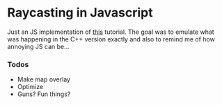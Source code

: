 # Raycasting in Javascript

Just an JS implementation of [this](http://lodev.org/cgtutor/raycasting.html) tutorial. The goal was to emulate what was happening in the C++ version exactly and also to remind me of how annoying JS can be...

### Todos

 - Make map overlay
 - Optimize
 - Guns? Fun things?